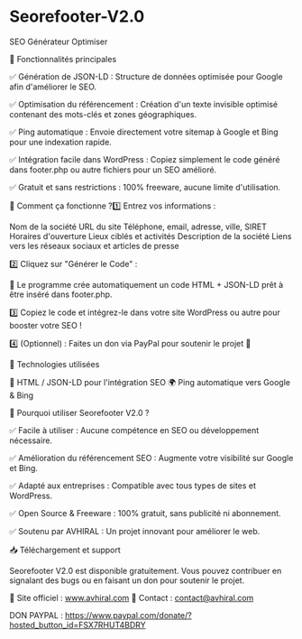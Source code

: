 # Seorefooter-V2.0
SEO Générateur Optimiser

🔹 Fonctionnalités principales

✅ Génération de JSON-LD : Structure de données optimisée pour Google afin d'améliorer le SEO.

✅ Optimisation du référencement : Création d'un texte invisible optimisé contenant des mots-clés et zones géographiques.

✅ Ping automatique : Envoie directement votre sitemap à Google et Bing pour une indexation rapide.

✅ Intégration facile dans WordPress : Copiez simplement le code généré dans footer.php ou autre fichiers pour un SEO amélioré.

✅ Gratuit et sans restrictions : 100% freeware, aucune limite d'utilisation.

🔹 Comment ça fonctionne ?1️⃣ Entrez vos informations :

Nom de la société
URL du site
Téléphone, email, adresse, ville, SIRET
Horaires d'ouverture
Lieux ciblés et activités
Description de la société
Liens vers les réseaux sociaux et articles de presse

2️⃣ Cliquez sur "Générer le Code" :

🔹 Le programme crée automatiquement un code HTML + JSON-LD prêt à être inséré dans footer.php.

3️⃣ Copiez le code et intégrez-le dans votre site WordPress ou autre pour booster votre SEO !

4️⃣ (Optionnel) : Faites un don via PayPal pour soutenir le projet 🚀

🔹 Technologies utilisées

📜 HTML / JSON-LD pour l'intégration SEO
🌍 Ping automatique vers Google & Bing

🔹 Pourquoi utiliser Seorefooter V2.0 ?

✅ Facile à utiliser : Aucune compétence en SEO ou développement nécessaire.

✅ Amélioration du référencement SEO : Augmente votre visibilité sur Google et Bing.

✅ Adapté aux entreprises : Compatible avec tous types de sites et WordPress.

✅ Open Source & Freeware : 100% gratuit, sans publicité ni abonnement.

✅ Soutenu par AVHIRAL : Un projet innovant pour améliorer le web.

📥 Téléchargement et support

Seorefooter V2.0 est disponible gratuitement. Vous pouvez contribuer en signalant des bugs ou en faisant un don pour soutenir le projet.

🔗 Site officiel : www.avhiral.com
📧 Contact : contact@avhiral.com

DON PAYPAL : https://www.paypal.com/donate/?hosted_button_id=FSX7RHUT4BDRY
